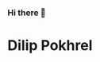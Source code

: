 ### Hi there 👋

<!--
**Coder-Dilip/Coder-Dilip** is a ✨ _special_ ✨ repository because its `README.md` (this file) appears on your GitHub profile.

Here are some ideas to get you started:

- 🔭 I’m currently working on ...
- 🌱 I’m currently learning ...
- 👯 I’m looking to collaborate on ...
- 🤔 I’m looking for help with ...
- 💬 Ask me about ...
- 📫 How to reach me: ...
- 😄 Pronouns: ...
- ⚡ Fun fact: ...
-->
<style>
  h1{
  #title{
  color:green;
  }
  }
</style>
<h1 id="title">Dilip Pokhrel</h1>


